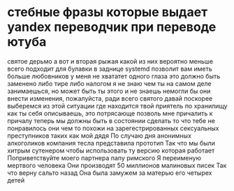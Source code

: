 # стебные фразы которые выдает yandex переводчик при переводе ютуба

святое дерьмо
а вот и вторая рыжая
какой из них вероятно меньше всего подходит для булавки в заднице
systemd позволит вам иметь больше любовников
у меня не хвататет одного глаза
это должно быть заменено либо тире либо налогом
я не знаю чем ты на самом деле занимаешься, но может быть ты этого и не знаешь
немогли бы они внести изменения, пожалуйста, ради всего святого
давай поскорее выберемся из этой ситуации
где находится твой приятель по хранилищу
как ты себя описываешь, это потрясающе
позволь мне причалить к причалу
теперь мы должны быть в состоянии сделать то что тебе не понравилось
они чем то похожи на зарегестрированных сексуальных преступников таких как мой дядя
По случаю дня анонимных алкоголиков компания тесла представила прототип
Так что мы были хитрым сутенером чтобы использовать ту версию которая работает
Поприветствуйте моего партнера папу римского
Я переименую мертвого человека
Они производят 50 миллионов малиновых писек
Так что верну сальто назад
Она была замужем за матерью его четырех детей
